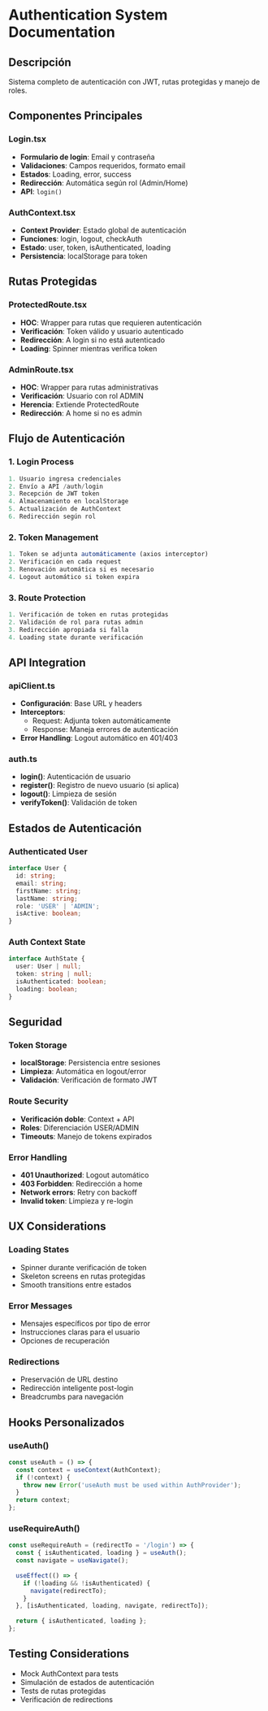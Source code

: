 # Authentication System Documentation

## Descripción
Sistema completo de autenticación con JWT, rutas protegidas y manejo de roles.

## Componentes Principales

### Login.tsx
- **Formulario de login**: Email y contraseña
- **Validaciones**: Campos requeridos, formato email
- **Estados**: Loading, error, success
- **Redirección**: Automática según rol (Admin/Home)
- **API**: `login()`

### AuthContext.tsx
- **Context Provider**: Estado global de autenticación
- **Funciones**: login, logout, checkAuth
- **Estado**: user, token, isAuthenticated, loading
- **Persistencia**: localStorage para token

## Rutas Protegidas

### ProtectedRoute.tsx
- **HOC**: Wrapper para rutas que requieren autenticación
- **Verificación**: Token válido y usuario autenticado
- **Redirección**: A login si no está autenticado
- **Loading**: Spinner mientras verifica token

### AdminRoute.tsx
- **HOC**: Wrapper para rutas administrativas
- **Verificación**: Usuario con rol ADMIN
- **Herencia**: Extiende ProtectedRoute
- **Redirección**: A home si no es admin

## Flujo de Autenticación

### 1. Login Process
```typescript
1. Usuario ingresa credenciales
2. Envío a API /auth/login
3. Recepción de JWT token
4. Almacenamiento en localStorage
5. Actualización de AuthContext
6. Redirección según rol
```

### 2. Token Management
```typescript
1. Token se adjunta automáticamente (axios interceptor)
2. Verificación en cada request
3. Renovación automática si es necesario
4. Logout automático si token expira
```

### 3. Route Protection
```typescript
1. Verificación de token en rutas protegidas
2. Validación de rol para rutas admin
3. Redirección apropiada si falla
4. Loading state durante verificación
```

## API Integration

### apiClient.ts
- **Configuración**: Base URL y headers
- **Interceptors**: 
  - Request: Adjunta token automáticamente
  - Response: Maneja errores de autenticación
- **Error Handling**: Logout automático en 401/403

### auth.ts
- **login()**: Autenticación de usuario
- **register()**: Registro de nuevo usuario (si aplica)
- **logout()**: Limpieza de sesión
- **verifyToken()**: Validación de token

## Estados de Autenticación

### Authenticated User
```typescript
interface User {
  id: string;
  email: string;
  firstName: string;
  lastName: string;
  role: 'USER' | 'ADMIN';
  isActive: boolean;
}
```

### Auth Context State
```typescript
interface AuthState {
  user: User | null;
  token: string | null;
  isAuthenticated: boolean;
  loading: boolean;
}
```

## Seguridad

### Token Storage
- **localStorage**: Persistencia entre sesiones
- **Limpieza**: Automática en logout/error
- **Validación**: Verificación de formato JWT

### Route Security
- **Verificación doble**: Context + API
- **Roles**: Diferenciación USER/ADMIN
- **Timeouts**: Manejo de tokens expirados

### Error Handling
- **401 Unauthorized**: Logout automático
- **403 Forbidden**: Redirección a home
- **Network errors**: Retry con backoff
- **Invalid token**: Limpieza y re-login

## UX Considerations

### Loading States
- Spinner durante verificación de token
- Skeleton screens en rutas protegidas
- Smooth transitions entre estados

### Error Messages
- Mensajes específicos por tipo de error
- Instrucciones claras para el usuario
- Opciones de recuperación

### Redirections
- Preservación de URL destino
- Redirección inteligente post-login
- Breadcrumbs para navegación

## Hooks Personalizados

### useAuth()
```typescript
const useAuth = () => {
  const context = useContext(AuthContext);
  if (!context) {
    throw new Error('useAuth must be used within AuthProvider');
  }
  return context;
};
```

### useRequireAuth()
```typescript
const useRequireAuth = (redirectTo = '/login') => {
  const { isAuthenticated, loading } = useAuth();
  const navigate = useNavigate();
  
  useEffect(() => {
    if (!loading && !isAuthenticated) {
      navigate(redirectTo);
    }
  }, [isAuthenticated, loading, navigate, redirectTo]);
  
  return { isAuthenticated, loading };
};
```

## Testing Considerations
- Mock AuthContext para tests
- Simulación de estados de autenticación
- Tests de rutas protegidas
- Verificación de redirections